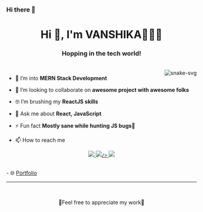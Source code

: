 ### Hi there 👋
<h1 align="center">Hi 👋, I'm VANSHIKA👩🏽‍💻</h1>
<h3 align="center">Hopping in the tech world!</h3>
<br>
<img align = "right" src="https://media4.giphy.com/media/L1R1tvI9svkIWwpVYr/giphy.gif?cid=ecf05e47k5e3xmpd6m4dvu906z3mvoo6ovh3o6muqeyus7lm&rid=giphy.gif&ct=g" alt = "snake-svg"/>

- 🌱 I’m into **MERN Stack Development**

- 👯 I’m looking to collaborate on **awesome project with awesome folks**

- 🤓 I’m brushing my **ReactJS skills**

- 💬 Ask me about **React, JavaScript**

- ⚡ Fun fact **Mostly sane while hunting JS bugs🤯**

- 📫 How to reach me

<p align="center" dir="auto">
    
  <a href="mailto:kvanshika02@gmail.com" rel="nofollow">
    <img
      src="https://img.shields.io/badge/Gmail-D14836?style=for-the-badge&logo=gmail&logoColor=white"
    />
  </a>
  
  <a href="https://www.instagram.com/vnshica/" rel="nofollow">
    <img
      src="https://img.freepik.com/free-vector/instagram-icon_1057-2227.jpg?w=740&t=st=1707044412~exp=1707045012~hmac=401c2f36240011cd50a23317ad031fe283974dec087b08b74999789fe9089126"
        
    />
  </a>
  <a href="https://www.linkedin.com/in/vanshiika16/" rel="nofollow">
    <img
      src="https://img.shields.io/badge/LinkedIn-0077B5?style=for-the-badge&logo=linkedin&logoColor=white"
    />
  </a>
</p>
<br/>
- 🌐 <a href="https://vanshiika16.github.io/myapp/" target="blank">Portfolio</a>
<br/>
<hr/>
<br/>
<p align="center"> 🤩Feel free to appreciate my work🤩 </p>

<!--
**vanshiika16/vanshiika16** is a ✨ _special_ ✨ repository because its `README.md` (this file) appears on your GitHub profile.

Here are some ideas to get you started:

- 🔭 I’m currently working on ...
- 🌱 I’m currently learning ...
- 👯 I’m looking to collaborate on ...
- 🤔 I’m looking for help with ...
- 💬 Ask me about ...
- 📫 How to reach me: ...
- 😄 Pronouns: ...
- ⚡ Fun fact: ...
-->
